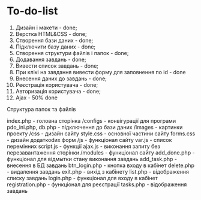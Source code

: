 # To-do-list
1. Дизайн і макети - done;
2. Верстка HTML&CSS - done;
3. Створення бази даних - done;
4. Підключити базу даних - done;
4. Створення структури файлів і папок - done;
5. Додавання завдань - done;
6. Вивести список завдань - done;
7. При клікі на завдання вивести форму для заповнення по id - done
8. Внесення даних до завдань - done;
9. Реєстрація користувача - done;
10. Авторизація користувача - done;
11. Ajax - 50% done

Структура папок та файлів

index.php - головна сторінка
/configs - конвігурації для програми
    pdo_ini.php, db.php - підключення до бази даних
/images - картинки проекту
/css - дизайн сайту
    style.css - основної частини сайту
    forms.css - дизайн додаткоdих форм
/js - функціонал сайту
    var.js - список перемінних
    script.js - функції
    ajax.js - виконання запиту без перезавантаження сторінки
/modules - функціонал сайту
    add_done.php - функціонал для відмытки стану виконання завдань
    add_task.php - внесення в БД завдань
    btn_login.php - кнопка входу в кабінет
    delete.php - видалення завдань
    exit.php - вихід з кабінету
    list.php - відображення списку завдань
    login.php - функціонал для входу в кабінет
    registration.php - функціонал для реєстрації
    tasks.php - відображення завдань